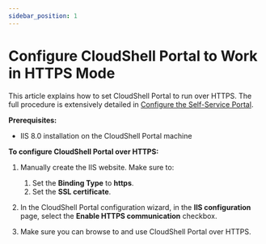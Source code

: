 ```yaml
---
sidebar_position: 1
---
```


# Configure CloudShell Portal to Work in HTTPS Mode

This article explains how to set CloudShell Portal to run over HTTPS. The full procedure is extensively detailed in [Configure the Self-Service Portal](../configure-products/configure-portal/index.md).

**Prerequisites:**

- IIS 8.0 installation on the CloudShell Portal machine

**To configure CloudShell Portal over HTTPS:**

1. Manually create the IIS website. Make sure to:
    
    1. Set the **Binding Type** to **https**.
    2. Set the **SSL certificate**.
2. In the CloudShell Portal configuration wizard, in the **IIS configuration** page, select the **Enable HTTPS communication** checkbox.
3. Make sure you can browse to and use CloudShell Portal over HTTPS.